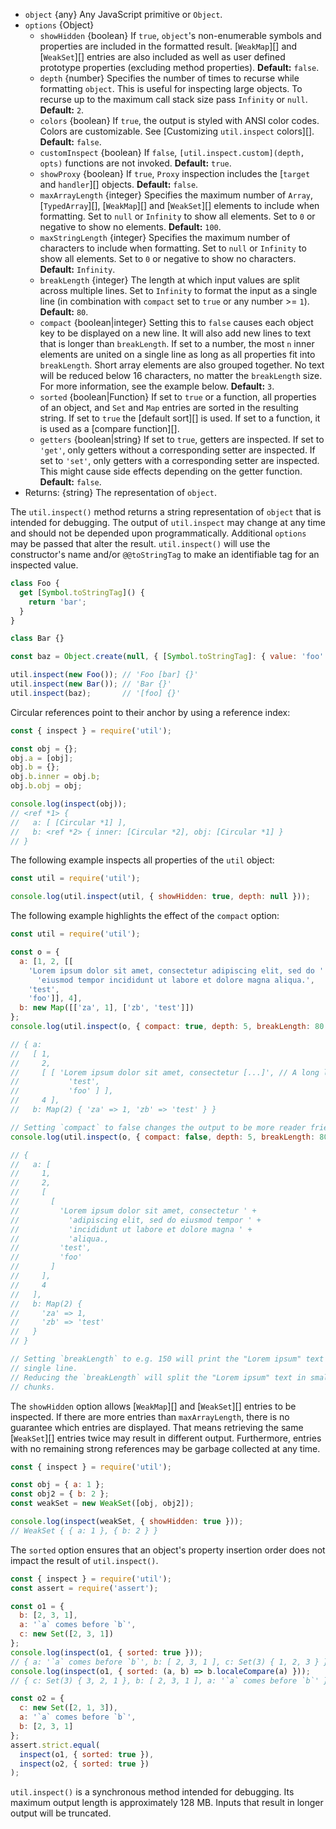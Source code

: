 <!-- YAML
added: v0.3.0
changes:
  - version: v14.0.0
    pr-url: https://github.com/nodejs/node/pull/32392
    description: The `maxStringLength` option is supported now.
  - version:
     - v13.5.0
     - v12.16.0
    pr-url: https://github.com/nodejs/node/pull/30768
    description: User defined prototype properties are inspected in case
                 `showHidden` is `true`.
  - version: v13.0.0
    pr-url: https://github.com/nodejs/node/pull/27685
    description: Circular references now include a marker to the reference.
  - version: v12.0.0
    pr-url: https://github.com/nodejs/node/pull/27109
    description: The `compact` options default is changed to `3` and the
                 `breakLength` options default is changed to `80`.
  - version: v11.11.0
    pr-url: https://github.com/nodejs/node/pull/26269
    description: The `compact` option accepts numbers for a new output mode.
  - version: v12.0.0
    pr-url: https://github.com/nodejs/node/pull/24971
    description: Internal properties no longer appear in the context argument
                 of a custom inspection function.
  - version: v11.7.0
    pr-url: https://github.com/nodejs/node/pull/25006
    description: ArrayBuffers now also show their binary contents.
  - version: v11.5.0
    pr-url: https://github.com/nodejs/node/pull/24852
    description: The `getters` option is supported now.
  - version: v11.4.0
    pr-url: https://github.com/nodejs/node/pull/24326
    description: The `depth` default changed back to `2`.
  - version: v11.0.0
    pr-url: https://github.com/nodejs/node/pull/22846
    description: The `depth` default changed to `20`.
  - version: v10.12.0
    pr-url: https://github.com/nodejs/node/pull/22788
    description: The `sorted` option is supported now.
  - version: v11.0.0
    pr-url: https://github.com/nodejs/node/pull/22756
    description: The inspection output is now limited to about 128 MB. Data
                 above that size will not be fully inspected.
  - version: v10.6.0
    pr-url: https://github.com/nodejs/node/pull/20725
    description: Inspecting linked lists and similar objects is now possible
                 up to the maximum call stack size.
  - version: v10.0.0
    pr-url: https://github.com/nodejs/node/pull/19259
    description: The `WeakMap` and `WeakSet` entries can now be inspected
                 as well.
  - version: v9.9.0
    pr-url: https://github.com/nodejs/node/pull/17576
    description: The `compact` option is supported now.
  - version: v6.6.0
    pr-url: https://github.com/nodejs/node/pull/8174
    description: Custom inspection functions can now return `this`.
  - version: v6.3.0
    pr-url: https://github.com/nodejs/node/pull/7499
    description: The `breakLength` option is supported now.
  - version: v6.1.0
    pr-url: https://github.com/nodejs/node/pull/6334
    description: The `maxArrayLength` option is supported now; in particular,
                 long arrays are truncated by default.
  - version: v6.1.0
    pr-url: https://github.com/nodejs/node/pull/6465
    description: The `showProxy` option is supported now.
-->

* `object` {any} Any JavaScript primitive or `Object`.
* `options` {Object}
  * `showHidden` {boolean} If `true`, `object`'s non-enumerable symbols and
    properties are included in the formatted result. [`WeakMap`][] and
    [`WeakSet`][] entries are also included as well as user defined prototype
    properties (excluding method properties). **Default:** `false`.
  * `depth` {number} Specifies the number of times to recurse while formatting
    `object`. This is useful for inspecting large objects. To recurse up to
    the maximum call stack size pass `Infinity` or `null`.
    **Default:** `2`.
  * `colors` {boolean} If `true`, the output is styled with ANSI color
    codes. Colors are customizable. See [Customizing `util.inspect` colors][].
    **Default:** `false`.
  * `customInspect` {boolean} If `false`,
    `[util.inspect.custom](depth, opts)` functions are not invoked.
    **Default:** `true`.
  * `showProxy` {boolean} If `true`, `Proxy` inspection includes
    the [`target` and `handler`][] objects. **Default:** `false`.
  * `maxArrayLength` {integer} Specifies the maximum number of `Array`,
    [`TypedArray`][], [`WeakMap`][] and [`WeakSet`][] elements to include when
    formatting. Set to `null` or `Infinity` to show all elements. Set to `0` or
    negative to show no elements. **Default:** `100`.
  * `maxStringLength` {integer} Specifies the maximum number of characters to
    include when formatting. Set to `null` or `Infinity` to show all elements.
    Set to `0` or negative to show no characters. **Default:** `Infinity`.
  * `breakLength` {integer} The length at which input values are split across
    multiple lines. Set to `Infinity` to format the input as a single line
    (in combination with `compact` set to `true` or any number >= `1`).
    **Default:** `80`.
  * `compact` {boolean|integer} Setting this to `false` causes each object key
    to be displayed on a new line. It will also add new lines to text that is
    longer than `breakLength`. If set to a number, the most `n` inner elements
    are united on a single line as long as all properties fit into
    `breakLength`. Short array elements are also grouped together. No
    text will be reduced below 16 characters, no matter the `breakLength` size.
    For more information, see the example below. **Default:** `3`.
  * `sorted` {boolean|Function} If set to `true` or a function, all properties
    of an object, and `Set` and `Map` entries are sorted in the resulting
    string. If set to `true` the [default sort][] is used. If set to a function,
    it is used as a [compare function][].
  * `getters` {boolean|string} If set to `true`, getters are inspected. If set
    to `'get'`, only getters without a corresponding setter are inspected. If
    set to `'set'`, only getters with a corresponding setter are inspected.
    This might cause side effects depending on the getter function.
    **Default:** `false`.
* Returns: {string} The representation of `object`.

The `util.inspect()` method returns a string representation of `object` that is
intended for debugging. The output of `util.inspect` may change at any time
and should not be depended upon programmatically. Additional `options` may be
passed that alter the result.
`util.inspect()` will use the constructor's name and/or `@@toStringTag` to make
an identifiable tag for an inspected value.

```js
class Foo {
  get [Symbol.toStringTag]() {
    return 'bar';
  }
}

class Bar {}

const baz = Object.create(null, { [Symbol.toStringTag]: { value: 'foo' } });

util.inspect(new Foo()); // 'Foo [bar] {}'
util.inspect(new Bar()); // 'Bar {}'
util.inspect(baz);       // '[foo] {}'
```

Circular references point to their anchor by using a reference index:

```js
const { inspect } = require('util');

const obj = {};
obj.a = [obj];
obj.b = {};
obj.b.inner = obj.b;
obj.b.obj = obj;

console.log(inspect(obj));
// <ref *1> {
//   a: [ [Circular *1] ],
//   b: <ref *2> { inner: [Circular *2], obj: [Circular *1] }
// }
```

The following example inspects all properties of the `util` object:

```js
const util = require('util');

console.log(util.inspect(util, { showHidden: true, depth: null }));
```

The following example highlights the effect of the `compact` option:

```js
const util = require('util');

const o = {
  a: [1, 2, [[
    'Lorem ipsum dolor sit amet, consectetur adipiscing elit, sed do ' +
      'eiusmod tempor incididunt ut labore et dolore magna aliqua.',
    'test',
    'foo']], 4],
  b: new Map([['za', 1], ['zb', 'test']])
};
console.log(util.inspect(o, { compact: true, depth: 5, breakLength: 80 }));

// { a:
//   [ 1,
//     2,
//     [ [ 'Lorem ipsum dolor sit amet, consectetur [...]', // A long line
//           'test',
//           'foo' ] ],
//     4 ],
//   b: Map(2) { 'za' => 1, 'zb' => 'test' } }

// Setting `compact` to false changes the output to be more reader friendly.
console.log(util.inspect(o, { compact: false, depth: 5, breakLength: 80 }));

// {
//   a: [
//     1,
//     2,
//     [
//       [
//         'Lorem ipsum dolor sit amet, consectetur ' +
//           'adipiscing elit, sed do eiusmod tempor ' +
//           'incididunt ut labore et dolore magna ' +
//           'aliqua.,
//         'test',
//         'foo'
//       ]
//     ],
//     4
//   ],
//   b: Map(2) {
//     'za' => 1,
//     'zb' => 'test'
//   }
// }

// Setting `breakLength` to e.g. 150 will print the "Lorem ipsum" text in a
// single line.
// Reducing the `breakLength` will split the "Lorem ipsum" text in smaller
// chunks.
```

The `showHidden` option allows [`WeakMap`][] and [`WeakSet`][] entries to be
inspected. If there are more entries than `maxArrayLength`, there is no
guarantee which entries are displayed. That means retrieving the same
[`WeakSet`][] entries twice may result in different output. Furthermore, entries
with no remaining strong references may be garbage collected at any time.

```js
const { inspect } = require('util');

const obj = { a: 1 };
const obj2 = { b: 2 };
const weakSet = new WeakSet([obj, obj2]);

console.log(inspect(weakSet, { showHidden: true }));
// WeakSet { { a: 1 }, { b: 2 } }
```

The `sorted` option ensures that an object's property insertion order does not
impact the result of `util.inspect()`.

```js
const { inspect } = require('util');
const assert = require('assert');

const o1 = {
  b: [2, 3, 1],
  a: '`a` comes before `b`',
  c: new Set([2, 3, 1])
};
console.log(inspect(o1, { sorted: true }));
// { a: '`a` comes before `b`', b: [ 2, 3, 1 ], c: Set(3) { 1, 2, 3 } }
console.log(inspect(o1, { sorted: (a, b) => b.localeCompare(a) }));
// { c: Set(3) { 3, 2, 1 }, b: [ 2, 3, 1 ], a: '`a` comes before `b`' }

const o2 = {
  c: new Set([2, 1, 3]),
  a: '`a` comes before `b`',
  b: [2, 3, 1]
};
assert.strict.equal(
  inspect(o1, { sorted: true }),
  inspect(o2, { sorted: true })
);
```

`util.inspect()` is a synchronous method intended for debugging. Its maximum
output length is approximately 128 MB. Inputs that result in longer output will
be truncated.

